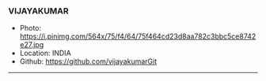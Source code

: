 ### VIJAYAKUMAR

- Photo: https://i.pinimg.com/564x/75/f4/64/75f464cd23d8aa782c3bbc5ce8742e27.jpg
- Location: INDIA
- Github: https://github.com/vijayakumarGit

***
